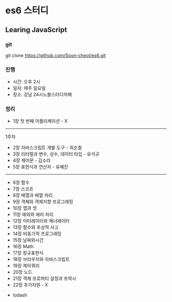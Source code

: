 # es6 스터디
## Learing JavaScript

### git
git clone https://github.com/Soon-cheol/es6.git

### 진행
- 시간: 오후 2시
- 일자: 매주 일요일
- 장소: 강남 24시노블스터디까페

### 정리
- 1장 첫 번째 어플리케이션 - X
--------------------------------------
1주차
- 2장 자바스크립트 개발 도구 - 최순철
- 3장 리터럴과 변수, 상수, 데이터 타입 - 유석규
- 4장 제어문 - 김소라
- 5장 표현식과 연산자 - 유혜진
--------------------------------------
- 6장 함수
- 7장 스코프
- 8장 배열과 배열 처리
- 9장 객체와 객체지향 프로그래밍
- 10장 맵과 셋 
- 11장 예외와 에러 처리
- 12장 이터레이터와 제너레이터
- 13장 함수와 추상적 사고
- 14장 비동기적 프로그래밍
- 15장 날짜와시간
- 16장 Math
- 17장 정규표현식
- 18장 브라우저와 자바스크립트
- 19장 제이쿼리
- 20장 노드
- 21장 객체 프로퍼티 설정과 프락시
- 22장 추가자원 - X

+ lodash
